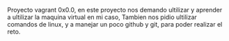 Proyecto vagrant 0x0.0, en este proyecto nos demando ultilizar  y aprender a ultilizar la maquina virtual en mi caso,  Tambien nos pidio ultilizar comandos de linux, y a manejar un poco github y git, para poder realizar el reto.
